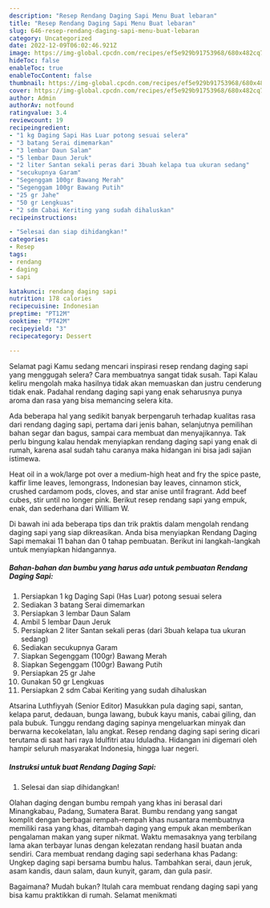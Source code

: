 ```yaml
---
description: "Resep Rendang Daging Sapi Menu Buat lebaran"
title: "Resep Rendang Daging Sapi Menu Buat lebaran"
slug: 646-resep-rendang-daging-sapi-menu-buat-lebaran
category: Uncategorized
date: 2022-12-09T06:02:46.921Z
image: https://img-global.cpcdn.com/recipes/ef5e929b91753968/680x482cq70/rendang-daging-sapi-foto-resep-utama.jpg
hideToc: false
enableToc: true
enableTocContent: false
thumbnail: https://img-global.cpcdn.com/recipes/ef5e929b91753968/680x482cq70/rendang-daging-sapi-foto-resep-utama.jpg
cover: https://img-global.cpcdn.com/recipes/ef5e929b91753968/680x482cq70/rendang-daging-sapi-foto-resep-utama.jpg
author: Admin
authorAv: notfound
ratingvalue: 3.4
reviewcount: 19
recipeingredient:
- "1 kg Daging Sapi Has Luar potong sesuai selera"
- "3 batang Serai dimemarkan"
- "3 lembar Daun Salam"
- "5 lembar Daun Jeruk"
- "2 liter Santan sekali peras dari 3buah kelapa tua ukuran sedang"
- "secukupnya Garam"
- "Segenggam 100gr Bawang Merah"
- "Segenggam 100gr Bawang Putih"
- "25 gr Jahe"
- "50 gr Lengkuas"
- "2 sdm Cabai Keriting yang sudah dihaluskan"
recipeinstructions:

- "Selesai dan siap dihidangkan!"
categories:
- Resep
tags:
- rendang
- daging
- sapi

katakunci: rendang daging sapi 
nutrition: 178 calories
recipecuisine: Indonesian
preptime: "PT12M"
cooktime: "PT42M"
recipeyield: "3"
recipecategory: Dessert

---
```



Selamat pagi Kamu sedang mencari inspirasi resep rendang daging sapi yang menggugah selera? Cara membuatnya sangat tidak susah. Tapi Kalau keliru mengolah maka hasilnya tidak akan memuaskan dan justru cenderung tidak enak. Padahal rendang daging sapi yang enak seharusnya punya aroma dan rasa yang bisa memancing selera kita.


Ada beberapa hal yang sedikit banyak berpengaruh terhadap kualitas rasa dari rendang daging sapi, pertama dari jenis bahan, selanjutnya pemilihan bahan segar dan bagus, sampai cara membuat dan menyajikannya. Tak perlu bingung kalau hendak menyiapkan rendang daging sapi yang enak di rumah, karena asal sudah tahu caranya maka hidangan ini bisa jadi sajian istimewa.

Heat oil in a wok/large pot over a medium-high heat and fry the spice paste, kaffir lime leaves, lemongrass, Indonesian bay leaves, cinnamon stick, crushed cardamom pods, cloves, and star anise until fragrant. Add beef cubes, stir until no longer pink. Berikut resep rendang sapi yang empuk, enak, dan sederhana dari William W.


Di bawah ini ada beberapa tips dan trik praktis dalam mengolah rendang daging sapi yang siap dikreasikan. Anda bisa menyiapkan Rendang Daging Sapi memakai 11 bahan dan 0 tahap pembuatan. Berikut ini langkah-langkah untuk menyiapkan hidangannya.

<!--inarticleads1-->

##### Bahan-bahan dan bumbu yang harus ada untuk pembuatan Rendang Daging Sapi:

1. Persiapkan 1 kg Daging Sapi (Has Luar) potong sesuai selera
1. Sediakan 3 batang Serai dimemarkan
1. Persiapkan 3 lembar Daun Salam
1. Ambil 5 lembar Daun Jeruk
1. Persiapkan 2 liter Santan sekali peras (dari 3buah kelapa tua ukuran sedang)
1. Sediakan secukupnya Garam
1. Siapkan Segenggam (100gr) Bawang Merah
1. Siapkan Segenggam (100gr) Bawang Putih
1. Persiapkan 25 gr Jahe
1. Gunakan 50 gr Lengkuas
1. Persiapkan 2 sdm Cabai Keriting yang sudah dihaluskan


Atsarina Luthfiyyah (Senior Editor) Masukkan pula daging sapi, santan, kelapa parut, dedauan, bunga lawang, bubuk kayu manis, cabai giling, dan pala bubuk. Tunggu rendang daging sapinya mengeluarkan minyak dan berwarna kecokelatan, lalu angkat. Resep rendang daging sapi sering dicari terutama di saat hari raya Idulfitri atau Iduladha. Hidangan ini digemari oleh hampir seluruh masyarakat Indonesia, hingga luar negeri. 

<!--inarticleads2-->

##### Instruksi untuk buat Rendang Daging Sapi:


1. Selesai dan siap dihidangkan!

Olahan daging dengan bumbu rempah yang khas ini berasal dari Minangkabau, Padang, Sumatera Barat. Bumbu rendang yang sangat komplit dengan berbagai rempah-rempah khas nusantara membuatnya memiliki rasa yang khas, ditambah daging yang empuk akan memberikan pengalaman makan yang super nikmat. Waktu memasaknya yang terbilang lama akan terbayar lunas dengan kelezatan rendang hasil buatan anda sendiri. Cara membuat rendang daging sapi sederhana khas Padang: Ungkep daging sapi bersama bumbu halus. Tambahkan serai, daun jeruk, asam kandis, daun salam, daun kunyit, garam, dan gula pasir. 

Bagaimana? Mudah bukan? Itulah cara membuat rendang daging sapi yang bisa kamu praktikkan di rumah. Selamat menikmati
